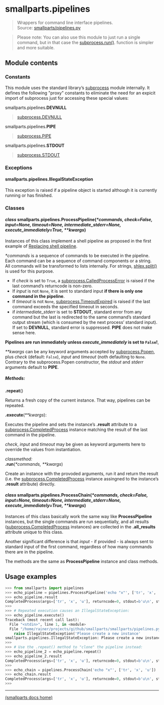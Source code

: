 # smallparts.pipelines

> Wrappers for command line interface pipelines.  
> Source: [smallparts/pipelines.py](https://github.com/blackstream-x/smallparts/blob/master/smallparts/pipelines.py)

> Please note: You can also use this module to just run a single command,
> but in that case the
> [subprocess.run()](https://docs.python.org/3/library/subprocess.html#subprocess.run).
> function is simpler and more suitable.

## Module contents

### Constants

This module uses the standard library’s
[subprocess](https://docs.python.org/3/library/subprocess.html) module internally.
It defines the following "proxy" constants to eliminate the need for an expicit
import of subprocess just for accessing these special values:

smallparts.pipelines.**DEVNULL**

> [subprocess.DEVNULL](https://docs.python.org/3/library/subprocess.html#subprocess.DEVNULL)

smallparts.pipelines.**PIPE**

> [subprocess.PIPE](https://docs.python.org/3/library/subprocess.html#subprocess.PIPE)

smallparts.pipelines.**STDOUT**

> [subprocess.STDOUT](https://docs.python.org/3/library/subprocess.html#subprocess.STDOUT)

### Exceptions

#### smallparts.pipelines.**IllegalStateException**

This exception is raised if a pipeline object is started although it is currently
running or has finished.

### Classes

#### *class* smallparts.pipelines.**ProcessPipeline**(_\*commands, check=False, input=None, timeout=None, intermediate\_stderr=None, execute\_immediately=True, \*\*kwargs_)

Instances of this class implement a shell pipeline as proposed in the first example of
[Replacing shell pipeline](https://docs.python.org/3/library/subprocess.html#replacing-shell-pipeline).

_\*commands_ is a sequence of commands to be executed in the pipeline.  
Each command can be a sequence of command components or a string.  
All commands will be transformed to lists internally. For strings,
[shlex.split()](https://docs.python.org/3/library/shlex.html#shlex.split)
is used for this purpose.

* If _check_ is set to ```True```,
  a [subprocess.CalledProcessError](https://docs.python.org/3/library/subprocess.html#subprocess.CalledProcessError)
  is raised if the last command’s returncode is non-zero.
* If _input_ is not ```None```,
  it is sent to standard input **if there is only one command in the pipeline**.
* If _timeout_ is not ```None```,
  [subprocess.TimeoutExpired](https://docs.python.org/3/library/subprocess.html#subprocess.TimeoutExpired)
  is raised if the last command exceeds the specified timeout in seconds.
* if _intermediate\_stderr_ is set to **STDOUT**, standard error from any command but the last
  is redirected to the same command’s standard output stream (which is consumed by the next process’
  standard input). If set to **DEVNULL**, standard error is suppressed.
  **PIPE** does not make sense here.
  
**Pipelines are run immediately unless _execute\_immediately_ is set to ```False```!**,

_\*\*kwargs_ can be any keyword arguments accepted by [subprocess.Popen](https://docs.python.org/3/library/subprocess.html#subprocess.Popen),
plus _check_ (default: ```False```), _input_ and _timeout_ (noth defaulting to ```None```.  
Contrary to the subprocess.Popen constructor, the _stdout_ and _stderr_ arguments
default to **PIPE**.

##### Methods:

**.repeat**()

Returns a fresh copy of the current instance. That way, pipelines can be repeated.

**.execute**(_\*\*kwargs_):

Executes the pipeline and sets the instance’s **.result** attribute to a
[subprocess.CompletedProcess](https://docs.python.org/3/library/subprocess.html#subprocess.CompletedProcess)
instance matching the result of the last command in the pipeline.

_check_, _input_ and _timeout_ may be given as keyword arguments here to override the values from instantiation.

*classmethod:*  
**.run**(_\*commands, \*\*kwargs_)

Create an instance with the provoded arguments, run it and return the result
(i.e. the [subprocess.CompletedProcess](https://docs.python.org/3/library/subprocess.html#subprocess.CompletedProcess)
instance assingned to the instance’s **.result** attribute) directly.


#### *class* smallparts.pipelines.**ProcessChain**(_\*commands, check=False, input=None, timeout=None, intermediate\_stderr=None, execute\_immediately=True, \*\*kwargs_)

Instances of this class basically work the same way like **ProcessPipeline** instances,
but the single commands are run sequentially, and all results
([subprocess.CompletedProcess](https://docs.python.org/3/library/subprocess.html#subprocess.CompletedProcess)
instances) are collected in the **.all_results** attribute unique to this class.

Another significant difference  is that _input_ - if provided - is always sent
to standard input of the first command, regardless of how many commands there are in the pipeline.

The methods are the same as **ProcessPipeline** instance and class methods.


## Usage examples

```python
>>> from smallparts import pipelines
>>> echo_pipeline = pipelines.ProcessPipeline('echo "x"', ['tr', 'x', 'u'])
>>> echo_pipeline.result
CompletedProcess(args=['tr', 'x', 'u'], returncode=0, stdout=b'u\n', stderr=b'')
>>> 
>>> # Repeated execution causes an IllegalStateException:
>>> echo_pipeline.execute()
Traceback (most recent call last):
  File "<stdin>", line 1, in <module>
  File "/home/rainer/projects/github/smallparts/smallparts/pipelines.py", line 163, in execute
    raise IllegalStateException('Please create a new instance'
smallparts.pipelines.IllegalStateException: Please create a new instance using the .repeat() method!
>>> 
>>> # Use the .repeat() method to "clone" the pipeline instead:
>>> echo_pipeline_2 = echo_pipeline.repeat()
>>> echo_pipeline_2.result
CompletedProcess(args=['tr', 'x', 'u'], returncode=0, stdout=b'u\n', stderr=b'')
>>> 
>>> echo_chain = pipelines.ProcessChain('echo "x"', ['tr', 'x', 'u'])
>>> echo_chain.result
CompletedProcess(args=['tr', 'x', 'u'], returncode=0, stdout=b'u\n', stderr=b'')
>>> 
```

----
[(smallparts docs home)](./)

